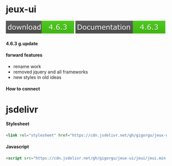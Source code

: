 # jeux-ui
![download](https://raw.githubusercontent.com/Gigorgu/jeux-ui/main/branch/download.svg)
![documentaion](https://raw.githubusercontent.com/Gigorgu/jeux-ui/main/branch/docum-btn.svg)
#### 4.6.3 g.update


#### forward features

* rename work
* removed jquery and all frameworks
* new styles in old ideas

#### How to connect

# jsdelivr
#### Stylesheet
```html
<link rel="stylesheet" href="https://cdn.jsdelivr.net/gh/gigorgu/jeux-ui/jeui/jeui.min.css" >
```
#### Javascript
```html
<script src="https://cdn.jsdelivr.net/gh/gigorgu/jeux-ui/jeui/jeui.min.js"></script>
```
